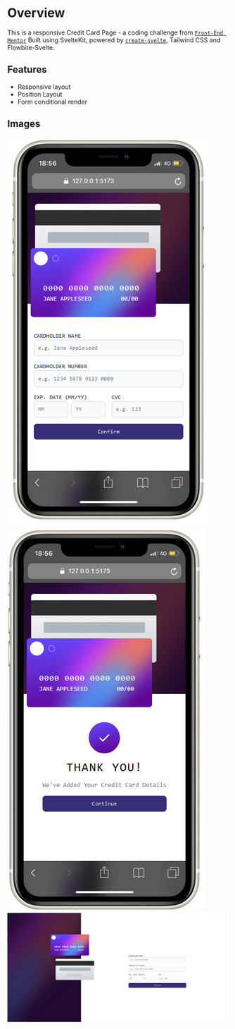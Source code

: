 # Overview

This is a responsive Credit Card Page - a coding challenge from [`Front-End Mentor`](https://www.frontendmentor.io)
Built using SvelteKit, powered by [`create-svelte`](https://github.com/sveltejs/kit/tree/master/packages/create-svelte), Tailwind CSS and Flowbite-Svelte.

## Features

- Responsive layout
- Position Layout
- Form conditional render

## Images
![](static/mobile.PNG)
![](static/mobile_confirm.PNG)
![](static/desktop.PNG)

